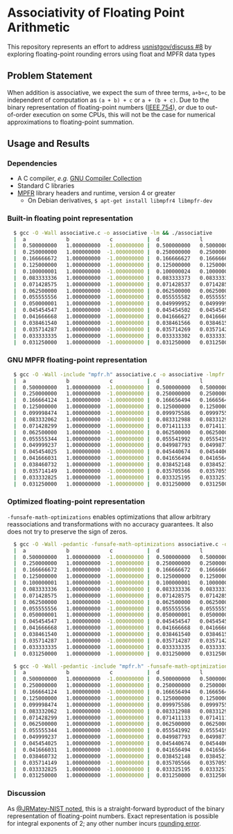 # Associativity of Floating Point Arithmetic
This repository represents an effort to address [usnistgov/discuss #8][_git]
by exploring floating-point rounding errors using float and MPFR data types

## Problem Statement
When addition is associative, we expect the sum of three terms, `a+b+c`, to
be independent of computation as `(a + b) + c` or `a + (b + c)`. Due to the
binary representation of floating-point numbers ([IEEE 754][_eee]), *or* due to
out-of-order execution on some CPUs, this will not be the case for numerical
approximations to floating-point summation.

## Usage and Results

### Dependencies
- A C compiler, *e.g.* [GNU Compiler Collection][_gcc]
- Standard C libraries
- [MPFR][_gnu] library headers and runtime, version 4 or greater
  - On Debian derivatives, `$ apt-get install libmpfr4 libmpfr-dev`

### Built-in floating point representation
```bash
  $ gcc -O -Wall associative.c -o associative -lm && ./associative
  |  a             b             c           |  d             l             r           | equal |
  |  0.500000000   1.000000000  -1.000000000 |  0.500000000   0.500000000   0.500000000 | 1     |
  |  0.250000000   1.000000000  -1.000000000 |  0.250000000   0.250000000   0.250000000 | 1     |
  |  0.166666672   1.000000000  -1.000000000 |  0.166666627   0.166666627   0.166666672 | 0     |
  |  0.125000000   1.000000000  -1.000000000 |  0.125000000   0.125000000   0.125000000 | 1     |
  |  0.100000001   1.000000000  -1.000000000 |  0.100000024   0.100000024   0.100000001 | 0     |
  |  0.083333336   1.000000000  -1.000000000 |  0.083333373   0.083333373   0.083333336 | 0     |
  |  0.071428575   1.000000000  -1.000000000 |  0.071428537   0.071428537   0.071428575 | 0     |
  |  0.062500000   1.000000000  -1.000000000 |  0.062500000   0.062500000   0.062500000 | 1     |
  |  0.055555556   1.000000000  -1.000000000 |  0.055555582   0.055555582   0.055555556 | 0     |
  |  0.050000001   1.000000000  -1.000000000 |  0.049999952   0.049999952   0.050000001 | 0     |
  |  0.045454547   1.000000000  -1.000000000 |  0.045454502   0.045454502   0.045454547 | 0     |
  |  0.041666668   1.000000000  -1.000000000 |  0.041666627   0.041666627   0.041666668 | 0     |
  |  0.038461540   1.000000000  -1.000000000 |  0.038461566   0.038461566   0.038461540 | 0     |
  |  0.035714287   1.000000000  -1.000000000 |  0.035714269   0.035714269   0.035714287 | 0     |
  |  0.033333335   1.000000000  -1.000000000 |  0.033333302   0.033333302   0.033333335 | 0     |
  |  0.031250000   1.000000000  -1.000000000 |  0.031250000   0.031250000   0.031250000 | 1     |
```

### GNU MPFR floating-point representation
```bash
  $ gcc -O -Wall -include "mpfr.h" associative.c -o associative -lmpfr && ./associative
  |  a             b             c           |  d             l             r           | equal |
  |  0.500000000   1.000000000  -1.000000000 |  0.500000000   0.500000000   0.500000000 | 1     |
  |  0.250000000   1.000000000  -1.000000000 |  0.250000000   0.250000000   0.250000000 | 1     |
  |  0.166664124   1.000000000  -1.000000000 |  0.166656494   0.166656494   0.166664124 | 0     |
  |  0.125000000   1.000000000  -1.000000000 |  0.125000000   0.125000000   0.125000000 | 1     |
  |  0.099998474   1.000000000  -1.000000000 |  0.099975586   0.099975586   0.099998474 | 0     |
  |  0.083332062   1.000000000  -1.000000000 |  0.083312988   0.083312988   0.083332062 | 0     |
  |  0.071428299   1.000000000  -1.000000000 |  0.071411133   0.071411133   0.071428299 | 0     |
  |  0.062500000   1.000000000  -1.000000000 |  0.062500000   0.062500000   0.062500000 | 1     |
  |  0.055555344   1.000000000  -1.000000000 |  0.055541992   0.055541992   0.055555344 | 0     |
  |  0.049999237   1.000000000  -1.000000000 |  0.049987793   0.049987793   0.049999237 | 0     |
  |  0.045454025   1.000000000  -1.000000000 |  0.045440674   0.045440674   0.045454025 | 0     |
  |  0.041666031   1.000000000  -1.000000000 |  0.041656494   0.041656494   0.041666031 | 0     |
  |  0.038460732   1.000000000  -1.000000000 |  0.038452148   0.038452148   0.038460732 | 0     |
  |  0.035714149   1.000000000  -1.000000000 |  0.035705566   0.035705566   0.035714149 | 0     |
  |  0.033332825   1.000000000  -1.000000000 |  0.033325195   0.033325195   0.033332825 | 0     |
  |  0.031250000   1.000000000  -1.000000000 |  0.031250000   0.031250000   0.031250000 | 1     |
```

### Optimized floating-point representation
`-funsafe-math-optimizations` enables optimizations that allow arbitrary reassociations and
transformations with no accuracy guarantees. It also does not try to preserve the sign of zeros.
```bash
  $ gcc -O -Wall -pedantic -funsafe-math-optimizations associative.c -o associative -lm && ./associative
  |  a             b             c           |  d             l             r           | equal |
  |  0.500000000   1.000000000  -1.000000000 |  0.500000000   0.500000000   0.500000000 | 1     |
  |  0.250000000   1.000000000  -1.000000000 |  0.250000000   0.250000000   0.250000000 | 1     |
  |  0.166666672   1.000000000  -1.000000000 |  0.166666672   0.166666672   0.166666672 | 1     |
  |  0.125000000   1.000000000  -1.000000000 |  0.125000000   0.125000000   0.125000000 | 1     |
  |  0.100000001   1.000000000  -1.000000000 |  0.100000001   0.100000001   0.100000001 | 1     |
  |  0.083333336   1.000000000  -1.000000000 |  0.083333336   0.083333336   0.083333336 | 1     |
  |  0.071428575   1.000000000  -1.000000000 |  0.071428575   0.071428575   0.071428575 | 1     |
  |  0.062500000   1.000000000  -1.000000000 |  0.062500000   0.062500000   0.062500000 | 1     |
  |  0.055555556   1.000000000  -1.000000000 |  0.055555556   0.055555556   0.055555556 | 1     |
  |  0.050000001   1.000000000  -1.000000000 |  0.050000001   0.050000001   0.050000001 | 1     |
  |  0.045454547   1.000000000  -1.000000000 |  0.045454547   0.045454547   0.045454547 | 1     |
  |  0.041666668   1.000000000  -1.000000000 |  0.041666668   0.041666668   0.041666668 | 1     |
  |  0.038461540   1.000000000  -1.000000000 |  0.038461540   0.038461540   0.038461540 | 1     |
  |  0.035714287   1.000000000  -1.000000000 |  0.035714287   0.035714287   0.035714287 | 1     |
  |  0.033333335   1.000000000  -1.000000000 |  0.033333335   0.033333335   0.033333335 | 1     |
  |  0.031250000   1.000000000  -1.000000000 |  0.031250000   0.031250000   0.031250000 | 1     |
```

```bash
  $ gcc -O -Wall -pedantic -include "mpfr.h" -funsafe-math-optimizations associative.c -o associative -lmpfr && ./associative
  |  a             b             c           |  d             l             r           | equal |
  |  0.500000000   1.000000000  -1.000000000 |  0.500000000   0.500000000   0.500000000 | 1     |
  |  0.250000000   1.000000000  -1.000000000 |  0.250000000   0.250000000   0.250000000 | 1     |
  |  0.166664124   1.000000000  -1.000000000 |  0.166656494   0.166656494   0.166664124 | 0     |
  |  0.125000000   1.000000000  -1.000000000 |  0.125000000   0.125000000   0.125000000 | 1     |
  |  0.099998474   1.000000000  -1.000000000 |  0.099975586   0.099975586   0.099998474 | 0     |
  |  0.083332062   1.000000000  -1.000000000 |  0.083312988   0.083312988   0.083332062 | 0     |
  |  0.071428299   1.000000000  -1.000000000 |  0.071411133   0.071411133   0.071428299 | 0     |
  |  0.062500000   1.000000000  -1.000000000 |  0.062500000   0.062500000   0.062500000 | 1     |
  |  0.055555344   1.000000000  -1.000000000 |  0.055541992   0.055541992   0.055555344 | 0     |
  |  0.049999237   1.000000000  -1.000000000 |  0.049987793   0.049987793   0.049999237 | 0     |
  |  0.045454025   1.000000000  -1.000000000 |  0.045440674   0.045440674   0.045454025 | 0     |
  |  0.041666031   1.000000000  -1.000000000 |  0.041656494   0.041656494   0.041666031 | 0     |
  |  0.038460732   1.000000000  -1.000000000 |  0.038452148   0.038452148   0.038460732 | 0     |
  |  0.035714149   1.000000000  -1.000000000 |  0.035705566   0.035705566   0.035714149 | 0     |
  |  0.033332825   1.000000000  -1.000000000 |  0.033325195   0.033325195   0.033332825 | 0     |
  |  0.031250000   1.000000000  -1.000000000 |  0.031250000   0.031250000   0.031250000 | 1     |
```

### Discussion
As [@JRMatey-NIST noted][_jmt], this is a straight-forward byproduct of the binary
representation of floating-point numbers. Exact representation is possible for integral
exponents of 2; any other number incurs [rounding error][_rnd].

<!--References-->
[_eee]: https://en.wikipedia.org/wiki/IEEE_754
[_gcc]: https://gcc.gnu.org/
[_git]: https://github.com/usnistgov/discuss/issues/8
[_gnu]: http://www.mpfr.org/
[_jmt]: https://github.com/usnistgov/discuss/issues/8#issuecomment-392554151
[_rnd]: https://docs.oracle.com/cd/E19957-01/806-3568/ncg_goldberg.html#680
